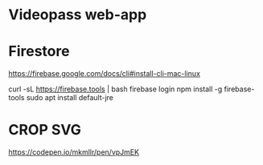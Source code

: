 # Videopass web-app

# Firestore
https://firebase.google.com/docs/cli#install-cli-mac-linux

curl -sL https://firebase.tools | bash
firebase login
npm install -g firebase-tools
sudo apt install default-jre


# CROP SVG
https://codepen.io/mkmllr/pen/vpJmEK
